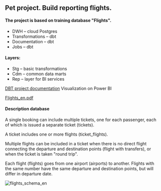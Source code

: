 ## Pet project. Build reporting flights.

#### The project is based on training database "Flights".
- DWH – cloud Postgres
- Transformations – dbt
- Documentation – dbt
- Jobs – dbt
#### Layers:
- Stg – basic transformations
- Cdm – common data marts
- Rep – layer for BI services

[DBT project documentation](https://zb975.us1.dbt.com/accounts/70403103945566/runs/70403122813601/docs/#!/model/model.dbt_flights.flights)
Visualization on Power BI

[Flights_en.pdf](https://github.com/user-attachments/files/17180126/Flights_en.pdf)


#### Description database
A single booking can include multiple tickets, one for each passenger, each of which is issued a separate ticket (tickets).

A ticket includes one or more flights (ticket_flights).

Multiple flights can be included in a ticket when there is no direct flight connecting the departure and destination points (flight with transfers), or when the ticket is taken "round trip".

Each flight (flights) goes from one airport (airports) to another. Flights with the same number have the same departure and destination points, but will differ in departure date.

![flights_schema_en](https://github.com/user-attachments/assets/750ecb13-340c-4aa5-b558-b0482f9077ee)
